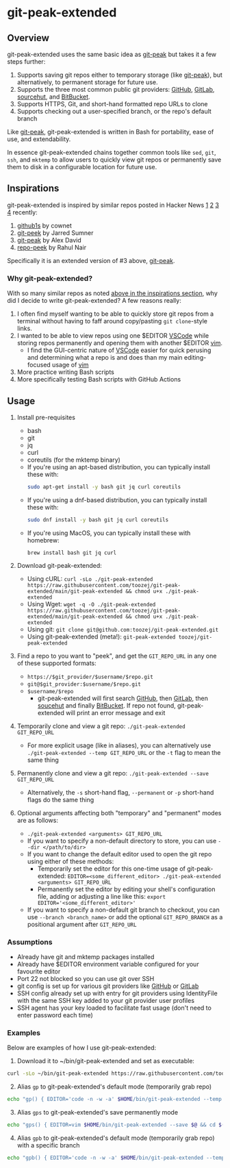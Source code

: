 # git-peak-extended

## Overview
git-peak-extended uses the same basic idea as [git-peak][git-peak] but takes it a few steps further:

1. Supports saving git repos either to temporary storage (like [git-peak][git-peek]), but alternatively, to permanent storage for future use.
2. Supports the three most common public git providers: [GitHub][github], [GitLab][gitlab], [sourcehut][sourcehut], and [BitBucket][bitbucket].
3. Supports HTTPS, Git, and short-hand formatted repo URLs to clone
4. Supports checking out a user-specified branch, or the repo's default branch

Like [git-peak][git-peak], git-peak-extended is written in Bash for portability, ease of use, and extendability. 

In essence git-peak-extended chains together common tools like `sed`, `git`, `ssh`, and `mktemp` to allow users to quickly view git repos or permanently save them to disk in a configurable location for future use.


## Inspirations
git-peak-extended is inspired by similar repos posted in Hacker News [1](https://news.ycombinator.com/item?id=26083919) [2](https://news.ycombinator.com/item?id=26108039) [3](https://news.ycombinator.com/item?id=26110114) [4](https://news.ycombinator.com/item?id=26129986) recently:

1. [github1s][github1s] by cownet
2. [git-peek][git-peek] by Jarred Sumner
3. [git-peak][git-peak] by Alex David
4. [repo-peek][repo-peek] by Rahul Nair

Specifically it is an extended version of #3 above, [git-peak][git-peak]. 

### Why git-peak-extended?
With so many similar repos as noted [above in the inspirations section](#inspirations), why did I decide to write git-peak-extended? A few reasons really:

1. I often find myself wanting to be able to quickly store git repos from a terminal without having to faff around copy/pasting `git clone`-style links.
2. I wanted to be able to view repos using one $EDITOR [VSCode][vscode] while storing repos permanently and opening them with another $EDITOR [vim][vim].
    - I find the GUI-centric nature of [VSCode][vscode] easier for quick perusing and determining what a repo is and does than my main editing-focused usage of [vim][vim]
3. More practice writing Bash scripts
4. More specifically testing Bash scripts with GitHub Actions

## Usage
1. Install pre-requisites
    - bash
    - git
    - jq
    - curl
    - coreutils (for the mktemp binary)
    - If you're using an apt-based distribution, you can typically install these with:
        ```bash
        sudo apt-get install -y bash git jq curl coreutils
        ```
    - If you're using a dnf-based distribution, you can typically install these with:
        ```bash
        sudo dnf install -y bash git jq curl coreutils
        ```
    - If you're using MacOS, you can typically install these with homebrew:
        ```
        brew install bash git jq curl
        ```
2. Download git-peak-extended:
    - Using cURL: `curl -sLo ./git-peak-extended https://raw.githubusercontent.com/toozej/git-peak-extended/main/git-peak-extended && chmod u+x ./git-peak-extended` 
    - Using Wget: `wget -q -O ./git-peak-extended https://raw.githubusercontent.com/toozej/git-peak-extended/main/git-peak-extended && chmod u+x ./git-peak-extended` 
    - Using git: `git clone git@github.com:toozej/git-peak-extended.git`
    - Using git-peak-extended (meta!): `git-peak-extended toozej/git-peak-extended`

3. Find a repo to you want to "peek", and get the `GIT_REPO_URL` in any one of these supported formats:
    - `https://$git_provider/$username/$repo.git`
    - `git@$git_provider:$username/$repo.git`
    - `$username/$repo`
        - git-peak-extended will first search [GitHub][github], then [GitLab][gitlab], then [soucehut][sourcehut] and finally [BitBucket][bitbucket]. If repo not found, git-peak-extended will print an error message and exit 

4. Temporarily clone and view a git repo: `./git-peak-extended GIT_REPO_URL`
    - For more explicit usage (like in aliases), you can alternatively use `./git-peak-extended --temp GIT_REPO_URL` or the `-t` flag to mean the same thing

5. Permanently clone and view a git repo: `./git-peak-extended --save GIT_REPO_URL`
    - Alternatively, the `-s` short-hand flag, `--permanent` or `-p` short-hand flags do the same thing

6. Optional arguments affecting both "temporary" and "permanent" modes are as follows:
    - `./git-peak-extended <arguments> GIT_REPO_URL`
    - If you want to specify a non-default directory to store, you can use `--dir </path/to/dir>`
    - If you want to change the default editor used to open the git repo using either of these methods:
        - Temporarily set the editor for this one-time usage of git-peak-extended: `EDITOR=<some_different_editor> ./git-peak-extended <arguments> GIT_REPO_URL`
        - Permanently set the editor by editing your shell's configuration file, adding or adjusting a line like this: `export EDITOR='<some_different_editor>'`
    - If you want to specify a non-default git branch to checkout, you can use `--branch <branch_name>` or add the optional `GIT_REPO_BRANCH` as a positional argument after `GIT_REPO_URL`


### Assumptions
- Already have git and mktemp packages installed
- Already have $EDITOR environment variable configured for your favourite editor 
- Port 22 not blocked so you can use git over SSH
- git config is set up for various git providers like [GitHub][github] or [GitLab][gitlab]
- SSH config already set up with entry for git providers using IdentityFile with the same SSH key added to your git provider user profiles
- SSH agent has your key loaded to facilitate fast usage (don't need to enter password each time)

### Examples
Below are examples of how I use git-peak-extended:

1. Download it to ~/bin/git-peak-extended and set as executable:
```bash
curl -sLo ~/bin/git-peak-extended https://raw.githubusercontent.com/toozej/git-peak-extended/main/git-peak-extended && chmod u+x ~/bin/git-peak-extended
```

2. Alias `gp` to git-peak-extended's default mode (temporarily grab repo)
```bash
echo "gp() { EDITOR='code -n -w -a' $HOME/bin/git-peak-extended --temp $@; }" >> ~/.functions
```

3. Alias `gps` to git-peak-extended's save permanently mode
```bash
echo "gps() { EDITOR=vim $HOME/bin/git-peak-extended --save $@ && cd $(cat /tmp/git-peak-extended.tmp); }" >> ~/.functions
```

4. Alias `gpb` to git-peak-extended's default mode (temporarily grab repo) with a specific branch
```bash
echo "gpb() { EDITOR='code -n -w -a' $HOME/bin/git-peak-extended --temp --branch $@; }" >> ~/.functions
```

[bitbucket]: https://bitbucket.org/
[git-peak]: https://git.sr.ht/~alexdavid/dotfiles/tree/master/bin/git-peak
[git-peek]: https://github.com/jarred-sumner/git-peek
[github1s]: https://github.com/conwnet/github1s 
[github]: https://github.com
[gitlab]: https://gitlab.com
[repo-peek]: https://github.com/rahulunair/repo-peek
[sourcehut]: https://git.sr.ht/
[vim]: https://www.vim.org/
[vscode]: https://code.visualstudio.com/
